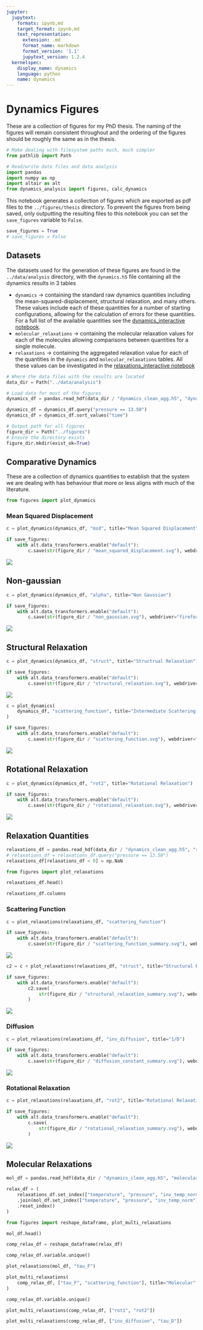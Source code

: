 ```yaml
---
jupyter:
  jupytext:
    formats: ipynb,md
    target_format: ipynb,md
    text_representation:
      extension: .md
      format_name: markdown
      format_version: '1.1'
      jupytext_version: 1.2.4
  kernelspec:
    display_name: dynamics
    language: python
    name: dynamics
---
```


# Dynamics Figures

These are a collection of figures for my PhD thesis.
The naming of the figures will remain consistent throughout and the ordering of the figures should be roughly the same as in the thesis.

```python
# Make dealing with filesystem paths much, much simpler
from pathlib import Path

# Read/write data files and data analysis
import pandas
import numpy as np
import altair as alt
from dynamics_analysis import figures, calc_dynamics

```

This notebook generates a collection of figures which are exported as pdf files to the `../figures/thesis` directory.
To prevent the figures from being saved, only outputting the resulting files to this notebook
you can set the `save_figures` variable to `False`.

```python
save_figures = True
# save_figures = False
```

## Datasets

The datasets used for the generation of these figures are found in the `../data/analysis` directory,
with the `dynamics.h5` file containing all the dynamics results in 3 tables

- `dynamics` -> containing the standard raw dynamics quantities including the mean-squared-displacement, structural relaxation, and many others.
    These values include each of these quantities for a number of starting configurations, allowing for the calculation of errors for these quantities.
    For a full list of the available quantities see the [dynamics_interactive notebook](01_dynamics_interactive.ipynb).
- `molecular_relaxations` -> containing the molecular relaxation values for each of the molecules
    allowing comparisons between quantities for a single molecule.
- `relaxations` -> containing the aggregated relaxation value for each of the quantities in the `dynamics` and `molecular_relaxations` tables.
    All these values can be investigated in the [relaxations_interactive notebook](02_relaxations_interactive.ipynb)


```python
# Where the data files with the results are located
data_dir = Path("../data/analysis")

# Load data for most of the figures
dynamics_df = pandas.read_hdf(data_dir / "dynamics_clean_agg.h5", "dynamics")

dynamics_df = dynamics_df.query("pressure == 13.50")
dynamics_df = dynamics_df.sort_values("time")

# Output path for all figures
figure_dir = Path("../figures")
# Ensure the directory exists
figure_dir.mkdir(exist_ok=True)
```

## Comparative Dynamics

These are a collection of dynamics quantities to establish that the system we are dealing with has behaviour that more or less aligns with much of the literature.

```python
from figures import plot_dynamics
```

### Mean Squared Displacement


```python
c = plot_dynamics(dynamics_df, "msd", title="Mean Squared Displacement", scale="log")

if save_figures:
    with alt.data_transformers.enable("default"):
        c.save(str(figure_dir / "mean_squared_displacement.svg"), webdriver="firefox")
```

![](../figures/mean_squared_displacement.svg)


## Non-gaussian

```python
c = plot_dynamics(dynamics_df, "alpha", title="Non Gaussian")

if save_figures:
    with alt.data_transformers.enable("default"):
        c.save(str(figure_dir / "non_gaussian.svg"), webdriver="firefox")
```

![](../figures/non_gaussian.svg)


## Structural Relaxation

```python
c = plot_dynamics(dynamics_df, "struct", title="Structrual Relaxation")

if save_figures:
    with alt.data_transformers.enable("default"):
        c.save(str(figure_dir / "structural_relaxation.svg"), webdriver="firefox")
```

![](../figures/structural_relaxation.svg)

```python
c = plot_dynamics(
    dynamics_df, "scattering_function", title="Intermediate Scattering Function"
)

if save_figures:
    with alt.data_transformers.enable("default"):
        c.save(str(figure_dir / "scattering_function.svg"), webdriver="firefox")
```

![](../figures/scattering_function.svg)


## Rotational Relaxation

```python
c = plot_dynamics(dynamics_df, "rot2", title="Rotational Relaxation")

if save_figures:
    with alt.data_transformers.enable("default"):
        c.save(str(figure_dir / "rotational_relaxation.svg"), webdriver="firefox")
```

![](../figures/rotational_relaxation.svg)


## Relaxation Quantities

```python
relaxations_df = pandas.read_hdf(data_dir / "dynamics_clean_agg.h5", "relaxations")
# relaxations_df = relaxations_df.query("pressure == 13.50")
relaxations_df[relaxations_df < 0] = np.NaN
```

```python
from figures import plot_relaxations
```

```python
relaxations_df.head()
```

```python
relaxations_df.columns
```

### Scattering Function

```python
c = plot_relaxations(relaxations_df, "scattering_function")

if save_figures:
    with alt.data_transformers.enable("default"):
        c.save(str(figure_dir / "scattering_function_summary.svg"), webdriver="firefox")
```

![](../figures/scattering_function_summary.svg)

```python
c2 = c + plot_relaxations(relaxations_df, "struct", title="Structural Relaxation")

if save_figures:
    with alt.data_transformers.enable("default"):
        c2.save(
            str(figure_dir / "structural_relaxation_summary.svg"), webdriver="firefox"
        )
```

![](../figures/structural_relaxation_summary.svg)


### Diffusion

```python
c = plot_relaxations(relaxations_df, "inv_diffusion", title="1/D")

if save_figures:
    with alt.data_transformers.enable("default"):
        c.save(str(figure_dir / "diffusion_constant_summary.svg"), webdriver="firefox")
```

![](../figures/diffusion_constant_summary.svg)


### Rotational Relaxation

```python
c = plot_relaxations(relaxations_df, "rot2", title="Rotational Relaxation")

if save_figures:
    with alt.data_transformers.enable("default"):
        c.save(
            str(figure_dir / "rotational_relaxation_summary.svg"), webdriver="firefox"
        )
```

![](../figures/rotational_relaxation_summary.svg)


## Molecular Relaxations

```python
mol_df = pandas.read_hdf(data_dir / "dynamics_clean_agg.h5", "molecular_relaxations")
```

```python
relax_df = (
    relaxations_df.set_index(["temperature", "pressure", "inv_temp_norm"])
    .join(mol_df.set_index(["temperature", "pressure", "inv_temp_norm"]))
    .reset_index()
)
```

```python
from figures import reshape_dataframe, plot_multi_relaxations
```

```python
mol_df.head()
```

```python
comp_relax_df = reshape_dataframe(relax_df)
```

```python
comp_relax_df.variable.unique()
```

```python
plot_relaxations(mol_df, "tau_F")
```

```python
plot_multi_relaxations(
    comp_relax_df, ["tau_F", "scattering_function"], title="Molecular"
)
```

```python
comp_relax_df.variable.unique()
```

```python
plot_multi_relaxations(comp_relax_df, ["rot1", "rot2"])
```

```python
plot_multi_relaxations(comp_relax_df, ["inv_diffusion", "tau_D"])
```
